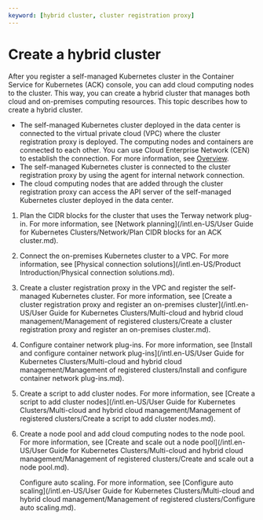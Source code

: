 ```yaml
---
keyword: [hybrid cluster, cluster registration proxy]
---
```


# Create a hybrid cluster

After you register a self-managed Kubernetes cluster in the Container Service for Kubernetes \(ACK\) console, you can add cloud computing nodes to the cluster. This way, you can create a hybrid cluster that manages both cloud and on-premises computing resources. This topic describes how to create a hybrid cluster.

-   The self-managed Kubernetes cluster deployed in the data center is connected to the virtual private cloud \(VPC\) where the cluster registration proxy is deployed. The computing nodes and containers are connected to each other. You can use Cloud Enterprise Network \(CEN\) to establish the connection. For more information, see [Overview]().
-   The self-managed Kubernetes cluster is connected to the cluster registration proxy by using the agent for internal network connection.
-   The cloud computing nodes that are added through the cluster registration proxy can access the API server of the self-managed Kubernetes cluster deployed in the data center.

1.  Plan the CIDR blocks for the cluster that uses the Terway network plug-in. For more information, see [Network planning](/intl.en-US/User Guide for Kubernetes Clusters/Network/Plan CIDR blocks for an ACK cluster.md).

2.  Connect the on-premises Kubernetes cluster to a VPC. For more information, see [Physical connection solutions](/intl.en-US/Product Introduction/Physical connection solutions.md).

3.  Create a cluster registration proxy in the VPC and register the self-managed Kubernetes cluster. For more information, see [Create a cluster registration proxy and register an on-premises cluster](/intl.en-US/User Guide for Kubernetes Clusters/Multi-cloud and hybrid cloud management/Management of registered clusters/Create a cluster registration proxy and register an on-premises cluster.md).

4.  Configure container network plug-ins. For more information, see [Install and configure container network plug-ins](/intl.en-US/User Guide for Kubernetes Clusters/Multi-cloud and hybrid cloud management/Management of registered clusters/Install and configure container network plug-ins.md).

5.  Create a script to add cluster nodes. For more information, see [Create a script to add cluster nodes](/intl.en-US/User Guide for Kubernetes Clusters/Multi-cloud and hybrid cloud management/Management of registered clusters/Create a script to add cluster nodes.md).

6.  Create a node pool and add cloud computing nodes to the node pool. For more information, see [Create and scale out a node pool](/intl.en-US/User Guide for Kubernetes Clusters/Multi-cloud and hybrid cloud management/Management of registered clusters/Create and scale out a node pool.md).

    Configure auto scaling. For more information, see [Configure auto scaling](/intl.en-US/User Guide for Kubernetes Clusters/Multi-cloud and hybrid cloud management/Management of registered clusters/Configure auto scaling.md).


